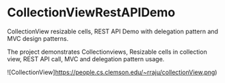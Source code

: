 # CollectionViewRestAPIDemo
CollectionView resizable cells, REST API Demo with delegation pattern and MVC design patterns.

The project demonstrates Collectionviews, Resizable cells in collection view, REST API call, MVC and delegation pattern usage.

![CollectionView]https://people.cs.clemson.edu/~rraju/collectionView.png)
